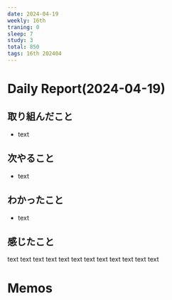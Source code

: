 ```yaml
---
date: 2024-04-19
weekly: 16th
traning: 0
sleep: 7
study: 3
total: 850
tags: 16th 202404 
---
```

# Daily Report(2024-04-19)
## 取り組んだこと
- text
## 次やること
- text
## わかったこと
- text
## 感じたこと
text text text text text text text text text text text text
# Memos